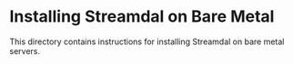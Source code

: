 Installing Streamdal on Bare Metal
==================================
This directory contains instructions for installing Streamdal on bare metal servers.
